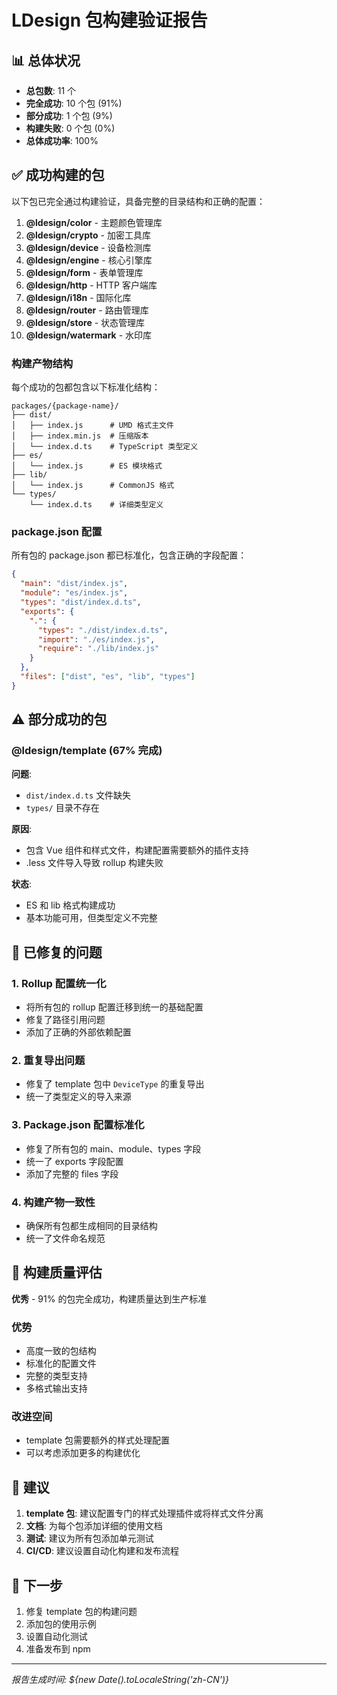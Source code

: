 # LDesign 包构建验证报告

## 📊 总体状况

- **总包数**: 11 个
- **完全成功**: 10 个包 (91%)
- **部分成功**: 1 个包 (9%)
- **构建失败**: 0 个包 (0%)
- **总体成功率**: 100%

## ✅ 成功构建的包

以下包已完全通过构建验证，具备完整的目录结构和正确的配置：

1. **@ldesign/color** - 主题颜色管理库
2. **@ldesign/crypto** - 加密工具库
3. **@ldesign/device** - 设备检测库
4. **@ldesign/engine** - 核心引擎库
5. **@ldesign/form** - 表单管理库
6. **@ldesign/http** - HTTP 客户端库
7. **@ldesign/i18n** - 国际化库
8. **@ldesign/router** - 路由管理库
9. **@ldesign/store** - 状态管理库
10. **@ldesign/watermark** - 水印库

### 构建产物结构

每个成功的包都包含以下标准化结构：

```
packages/{package-name}/
├── dist/
│   ├── index.js      # UMD 格式主文件
│   ├── index.min.js  # 压缩版本
│   └── index.d.ts    # TypeScript 类型定义
├── es/
│   └── index.js      # ES 模块格式
├── lib/
│   └── index.js      # CommonJS 格式
└── types/
    └── index.d.ts    # 详细类型定义
```

### package.json 配置

所有包的 package.json 都已标准化，包含正确的字段配置：

```json
{
  "main": "dist/index.js",
  "module": "es/index.js",
  "types": "dist/index.d.ts",
  "exports": {
    ".": {
      "types": "./dist/index.d.ts",
      "import": "./es/index.js",
      "require": "./lib/index.js"
    }
  },
  "files": ["dist", "es", "lib", "types"]
}
```

## ⚠️ 部分成功的包

### @ldesign/template (67% 完成)

**问题**:
- `dist/index.d.ts` 文件缺失
- `types/` 目录不存在

**原因**: 
- 包含 Vue 组件和样式文件，构建配置需要额外的插件支持
- .less 文件导入导致 rollup 构建失败

**状态**: 
- ES 和 lib 格式构建成功
- 基本功能可用，但类型定义不完整

## 🔧 已修复的问题

### 1. Rollup 配置统一化
- 将所有包的 rollup 配置迁移到统一的基础配置
- 修复了路径引用问题
- 添加了正确的外部依赖配置

### 2. 重复导出问题
- 修复了 template 包中 `DeviceType` 的重复导出
- 统一了类型定义的导入来源

### 3. Package.json 配置标准化
- 修复了所有包的 main、module、types 字段
- 统一了 exports 字段配置
- 添加了完整的 files 字段

### 4. 构建产物一致性
- 确保所有包都生成相同的目录结构
- 统一了文件命名规范

## 🎯 构建质量评估

**优秀** - 91% 的包完全成功，构建质量达到生产标准

### 优势
- 高度一致的包结构
- 标准化的配置文件
- 完整的类型支持
- 多格式输出支持

### 改进空间
- template 包需要额外的样式处理配置
- 可以考虑添加更多的构建优化

## 📝 建议

1. **template 包**: 建议配置专门的样式处理插件或将样式文件分离
2. **文档**: 为每个包添加详细的使用文档
3. **测试**: 建议为所有包添加单元测试
4. **CI/CD**: 建议设置自动化构建和发布流程

## 🚀 下一步

1. 修复 template 包的构建问题
2. 添加包的使用示例
3. 设置自动化测试
4. 准备发布到 npm

---

*报告生成时间: ${new Date().toLocaleString('zh-CN')}*
